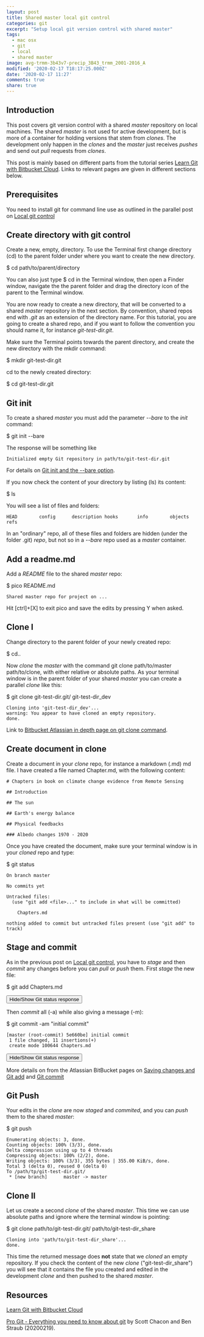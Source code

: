 ```yaml
---
layout: post
title: Shared master local git control
categories: git
excerpt: "Setup local git version control with shared master"
tags:
  - mac osx
  - git
  - local
  - shared master
image: avg-trmm-3b43v7-precip_3B43_trmm_2001-2016_A
modified: '2020-02-17 T18:17:25.000Z'
date: '2020-02-17 11:27'
comments: true
share: true
---
```

<script src="https://karttur.github.io/common/assets/js/karttur/togglediv.js"></script>

## Introduction

This post covers git version control with a shared _master_ repository on local machines. The shared _master_ is not used for active development, but is more of a container for holding versions that stem from _clones_. The development only happen in the _clones_ and the _master_ just receives _pushes_ and send out _pull_ requests from _clones_.

This post is mainly based on different parts from the tutorial series [Learn Git with Bitbucket Cloud](https://www.atlassian.com/git/tutorials/learn-git-with-bitbucket-cloud). Links to relevant pages are given in different sections below.

## Prerequisites

You need to install git for command line use as outlined in the parallel post on [Local git control](../git-local-use)

## Create directory with git control

Create a new, empty, directory. To use the <span class='app'>Terminal</span> first change directory (<span class='terminalapp'>cd</span>) to the parent folder under where you want to create the new directory.

<span class='terminal'>$ cd path/to/parent/directory</span>

You can also just type <span class='terminal'>$ cd</span> in the <span class='app'>Terminal</span> window, then open a <span class='app'>Finder</span> window, navigate the the parent folder and drag the directory icon of the parent to the <span class='app'>Terminal</span> window.

You are now ready to create a new directory, that will be converted to a shared _master_ repository in the next section. By convention, shared repos end with _.git_ as an extension of the directory name. For this tutorial, you are going to create a shared repo, and if you want to follow the convention you should name it, for instance _git-test-dir.git_.

Make sure the <span class='app'>Terminal</span> points towards the parent directory, and create the new directory with the <span class='terminalapp'>mkdir</span> command:

<span class='terminal'>$ mkdir git-test-dir.git</span>

<span class='terminalapp'>cd</span> to the newly created directory:

<span class='terminal'>$ cd git-test-dir.git</span>

## Git init

To create a shared _master_ you must add the parameter _\-\-bare_ to the _init_ command:

<span class='terminal'>$ git init \-\-bare</span>

The response will be something like

```
Initialized empty Git repository in path/to/git-test-dir.git
```

For details on [Git init and the \-\-bare option](https://www.atlassian.com/git/tutorials/setting-up-a-repository/git-init).

If you now check the content of your directory by listing (<span class='terminalapp'>ls</span>) its content:

<span class='terminal'>$ ls</span>

You will see a list of files and folders:
```
HEAD		config		description	hooks		info		objects		refs
```
In an "ordinary" repo, all of these files and folders are hidden (under the folder <span class='file'>.git</span>)  _repo_, but not so in a _\-\-bare_ repo used as a _master_ container.

## Add a readme.md

Add a _README_ file to the shared _master_ repo:

<span class='terminal'>$ pico README.md</span>

```
Shared master repo for project on ...
```

Hit [ctrl]+[X] to exit <span class='terminalapp'>pico</span> and save the edits by pressing <span class='terminal'>Y</span> when asked.

## Clone I

Change directory to the parent folder of your newly created repo:

<span class='terminal'>$ cd..</span>

Now _clone_ the _master_ with the command <span class='terminalapp'>git clone path/to/master path/to/clone</span>, with either relative or absolute paths. As your terminal window is in the parent folder of your shared _master_ you can create a parallel _clone_ like this:

<span class='terminal'>$ git clone git-test-dir.git/ git-test-dir_dev</span>

```
Cloning into 'git-test-dir_dev'...
warning: You appear to have cloned an empty repository.
done.
```

Link to [Bitbucket Atlassian in depth page on git clone command](https://www.atlassian.com/git/tutorials/setting-up-a-repository/git-clone).

## Create document in clone

Create a document in your _clone_ repo, for instance a markdown (<span class='file'>.md</span>) md file. I have created a file named <span class='file'>Chapter.md</span>, with the following content:

```
# Chapters in book on climate change evidence from Remote Sensing

## Introduction

## The sun

## Earth's energy balance

## Physical feedbacks

### Albedo changes 1970 - 2020

```

Once you have created the document, make sure your terminal window is in your _cloned_ repo and type:

<span class='terminal'>$ git status</span>

```
On branch master

No commits yet

Untracked files:
  (use "git add <file>..." to include in what will be committed)

	Chapters.md

nothing added to commit but untracked files present (use "git add" to track)
```

## Stage and commit

As in the previous post on [Local git control](../git-local-use), you have to _stage_ and then _commit_ any changes before you can _pull_ or _push_ them. First _stage_ the new file:

<span class='terminal'>$ git add Chapters.md</span>

<button id= "toggleStatus01" onclick="hiddencode('Status01')">Hide/Show Git status response</button>

<div id="Status01" style="display:none">

{% capture text-capture %}
{% raw %}

```
On branch master

No commits yet

Changes to be committed:
  (use "git rm --cached <file>..." to unstage)

	new file:   Chapters.md


```
{% endraw %}
{% endcapture %}
{% include widgets/toggle-code.html  toggle-text=text-capture  %}
</div>

Then _commit_ all (-a) while also giving a message (-m):

<span class='terminal'>$ git commit \-am \"initial commit\"</span>

```
[master (root-commit) 5e660be] initial commit
 1 file changed, 11 insertions(+)
 create mode 100644 Chapters.md
```

<button id= "toggleStatus02" onclick="hiddencode('Status02')">Hide/Show Git status response</button>

<div id="Status02" style="display:none">

{% capture text-capture %}
{% raw %}

```
On branch master
Your branch is based on 'origin/master', but the upstream is gone.
  (use "git branch --unset-upstream" to fixup)

nothing to commit, working tree clean
```
{% endraw %}
{% endcapture %}
{% include widgets/toggle-code.html  toggle-text=text-capture  %}
</div>

More details on from the Atlassian BitBucket pages on [Saving changes and Git add](https://www.atlassian.com/git/tutorials/saving-changes) and [Git commit](https://www.atlassian.com/git/tutorials/saving-changes/git-commit)

## Git Push

Your edits in the _clone_ are now _staged_ and _commited_, and you can _push_ them to the shared _master_:

<span class='terminal'>$ git push</span>

```
Enumerating objects: 3, done.
Counting objects: 100% (3/3), done.
Delta compression using up to 4 threads
Compressing objects: 100% (2/2), done.
Writing objects: 100% (3/3), 355 bytes | 355.00 KiB/s, done.
Total 3 (delta 0), reused 0 (delta 0)
To /path/tp/git-test-dir.git/
 * [new branch]      master -> master
```

## Clone II

Let us create a second _clone_ of the shared _master_. This time we can use absolute paths and ignore where the terminal window is pointing:

<span class='terminal'>$ git clone path/to/git-test-dir.git/ path/to/git-test-dir_share</span>

```
Cloning into 'path/to/git-test-dir_share'...
done.
```

This time the returned message does **not** state that we _cloned_ an empty repository. If you check the content of the new _clone_ ("git-test-dir_share") you will see that it contains the file you created and edited in the development _clone_ and then pushed to the shared _master_.

## Resources

[Learn Git with Bitbucket Cloud](https://www.atlassian.com/git/tutorials/learn-git-with-bitbucket-cloud)

[Pro Git - Everything you need to know about git](https://git-scm.com/book/en/v2/) by Scott Chacon and Ben Straub (20200219).
